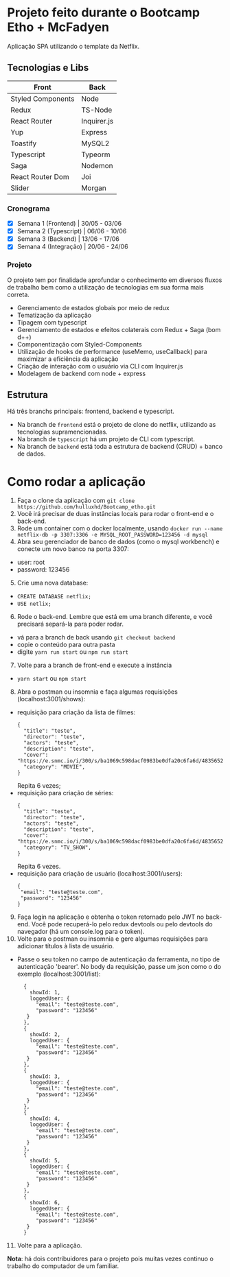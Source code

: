 # Projeto feito durante o Bootcamp Etho + McFadyen
Aplicação SPA utilizando o template da Netflix.

## Tecnologias e Libs
| Front | Back |
| ----------- | ----------- |
| Styled Components | Node |
| Redux | TS-Node | 
| React Router | Inquirer.js | 
| Yup | Express | 
| Toastify | MySQL2 | 
| Typescript | Typeorm | 
| Saga | Nodemon | 
| React Router Dom | Joi | 
| Slider | Morgan | 

### Cronograma
- [x] Semana 1 (Frontend) | 30/05 - 03/06
- [x] Semana 2 (Typescript)  | 06/06 - 10/06
- [x] Semana 3 (Backend) | 13/06 - 17/06
- [x] Semana 4 (Integração) | 20/06 - 24/06

### Projeto
O projeto tem por finalidade aprofundar o conhecimento em diversos fluxos de trabalho bem como a utilização de tecnologias em sua forma mais correta.

* Gerenciamento de estados globais por meio de redux 
* Tematização da aplicação
* Tipagem com typescript
* Gerenciamento de estados e efeitos colaterais com Redux + Saga (bom d++)
* Componentização com Styled-Components
* Utilização de hooks de performance (useMemo, useCallback) para maximizar a eficiência da aplicação
* Criação de interação com o usuário via CLI com Inquirer.js
* Modelagem de backend com node + express


## Estrutura
Há três branchs principais: frontend, backend e typescript.
- Na branch de `frontend` está o projeto de clone do netflix, utilizando as tecnologias supramencionadas.
- Na branch de `typescript` há um projeto de CLI com typescript.
- Na branch de `backend` está toda a estrutura de backend (CRUD) + banco de dados.

# Como rodar a aplicação 
1. Faça o clone da aplicação com `git clone https://github.com/hulluxhd/Bootcamp_etho.git`
2. Você irá precisar de duas instâncias locais para rodar o front-end e o back-end.
3. Rode um container com o docker localmente, usando `docker run --name netflix-db -p 3307:3306 -e MYSQL_ROOT_PASSWORD=123456 -d mysql`
4. Abra seu gerenciador de banco de dados (como o mysql workbench) e conecte um novo banco na porta 3307: 
  - user: root
  - password: 123456
5. Crie uma nova database: 
  - `CREATE DATABASE netflix;`
  - `USE netlix;`
6. Rode o back-end. Lembre que está em uma branch diferente, e você precisará separá-la para poder rodar. 
  - vá para a branch de back usando `git checkout backend`
  - copie o conteúdo para outra pasta
  - digite `yarn run start` ou `npm run start`
7. Volte para a branch de front-end e execute a instância
  - `yarn start` ou `npm start`
8. Abra o postman ou insomnia e faça algumas requisições (localhost:3001/shows): 
  - requisição para criação da lista de filmes:
    ```
    {
      "title": "teste",
      "director": "teste",
      "actors": "teste",
      "description": "teste",
      "cover": "https://e.snmc.io/i/300/s/ba1069c598dacf0983be0dfa20c6fa6d/4835652",
      "category": "MOVIE",
    }
    ```
    Repita 6 vezes;
  - requisição para criação de séries:
    ```
    {
      "title": "teste",
      "director": "teste",
      "actors": "teste",
      "description": "teste",
      "cover": "https://e.snmc.io/i/300/s/ba1069c598dacf0983be0dfa20c6fa6d/4835652",
      "category": "TV_SHOW",
    }
    ```
    Repita 6 vezes.
  - requisição para criação de usuário (localhost:3001/users): 
     ```
     {
      "email": "teste@teste.com",
      "password": "123456"
     }
     ```
9. Faça login na aplicação e obtenha o token retornado pelo JWT no back-end. Você pode recuperá-lo pelo redux devtools ou pelo devtools do navegador (há um console.log para o token).
10. Volte para o postman ou insomnia e gere algumas requisições para adicionar títulos à lista de usuário. 
  - Passe o seu token no campo de autenticação da ferramenta, no tipo de autenticação 'bearer'. No body da requisição, passe um json como o do exemplo (localhost:3001/list):
    ```
      {
        showId: 1,
        loggedUser: {
          "email": "teste@teste.com",
          "password": "123456"
       }
      },
      {
        showId: 2,
        loggedUser: {
          "email": "teste@teste.com",
          "password": "123456"
       }
      },
      {
        showId: 3,
        loggedUser: {
          "email": "teste@teste.com",
          "password": "123456"
       }
      },
      {
        showId: 4,
        loggedUser: {
          "email": "teste@teste.com",
          "password": "123456"
       }
      },
      {
        showId: 5,
        loggedUser: {
          "email": "teste@teste.com",
          "password": "123456"
       }
      },
      {
        showId: 6,
        loggedUser: {
          "email": "teste@teste.com",
          "password": "123456"
       }
      }
    ```
11. Volte para a aplicação.

**Nota**: há dois contribuidores para o projeto pois muitas vezes continuo o trabalho do computador de um familiar.
